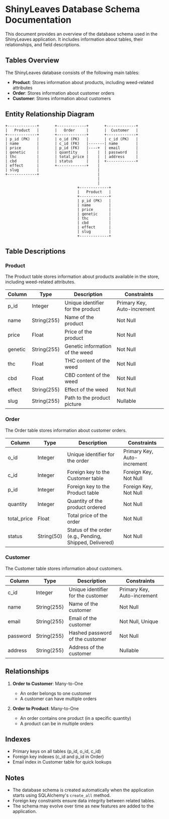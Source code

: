 # ShinyLeaves Database Schema Documentation

This document provides an overview of the database schema used in the ShinyLeaves application. It includes information about tables, their relationships, and field descriptions.

## Tables Overview

The ShinyLeaves database consists of the following main tables:

- **Product**: Stores information about products, including weed-related attributes
- **Order**: Stores information about customer orders
- **Customer**: Stores information about customers

## Entity Relationship Diagram

```
+-------------+       +-------------+       +-------------+
|   Product   |       |   Order     |       |  Customer   |
+-------------+       +-------------+       +-------------+
| p_id (PK)   |       | o_id (PK)   |       | c_id (PK)   |
| name        |       | c_id (FK)   |-------| name        |
| price       |       | p_id (FK)   |----+  | email       |
| genetic     |       | quantity    |    |  | password    |
| thc         |       | total_price |    |  | address     |
| cbd         |       | status      |    |  +-------------+
| effect      |       +-------------+    |
| slug        |                          |
+-------------+                          |
                                         |
                                         |
                                +-------------+
                                |   Product   |
                                +-------------+
                                | p_id (PK)   |
                                | name        |
                                | price       |
                                | genetic     |
                                | thc         |
                                | cbd         |
                                | effect      |
                                | slug        |
                                +-------------+
```

## Table Descriptions

### Product

The Product table stores information about products available in the store, including weed-related attributes.

| Column | Type | Description | Constraints |
|--------|------|-------------|------------|
| p_id | Integer | Unique identifier for the product | Primary Key, Auto-increment |
| name | String(255) | Name of the product | Not Null |
| price | Float | Price of the product | Not Null |
| genetic | String(255) | Genetic information of the weed | Not Null |
| thc | Float | THC content of the weed | Not Null |
| cbd | Float | CBD content of the weed | Not Null |
| effect | String(255) | Effect of the weed | Not Null |
| slug | String(255) | Path to the product picture | Nullable |

### Order

The Order table stores information about customer orders.

| Column | Type | Description | Constraints |
|--------|------|-------------|------------|
| o_id | Integer | Unique identifier for the order | Primary Key, Auto-increment |
| c_id | Integer | Foreign key to the Customer table | Foreign Key, Not Null |
| p_id | Integer | Foreign key to the Product table | Foreign Key, Not Null |
| quantity | Integer | Quantity of the product ordered | Not Null |
| total_price | Float | Total price of the order | Not Null |
| status | String(50) | Status of the order (e.g., Pending, Shipped, Delivered) | Not Null |

### Customer

The Customer table stores information about customers.

| Column | Type | Description | Constraints |
|--------|------|-------------|------------|
| c_id | Integer | Unique identifier for the customer | Primary Key, Auto-increment |
| name | String(255) | Name of the customer | Not Null |
| email | String(255) | Email of the customer | Not Null, Unique |
| password | String(255) | Hashed password of the customer | Not Null |
| address | String(255) | Address of the customer | Nullable |

## Relationships

1. **Order to Customer**: Many-to-One
   - An order belongs to one customer
   - A customer can have multiple orders

2. **Order to Product**: Many-to-One
   - An order contains one product (in a specific quantity)
   - A product can be in multiple orders

## Indexes

- Primary keys on all tables (p_id, o_id, c_id)
- Foreign key indexes (c_id and p_id in Order)
- Email index in Customer table for quick lookups

## Notes

- The database schema is created automatically when the application starts using SQLAlchemy's `create_all` method.
- Foreign key constraints ensure data integrity between related tables.
- The schema may evolve over time as new features are added to the application.
